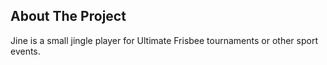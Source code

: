 ## About The Project
Jine is a small jingle player for Ultimate Frisbee tournaments or other sport events.
